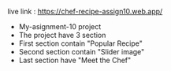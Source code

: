 live link : https://chef-recipe-assign10.web.app/

* My-asignment-10 project
* The project have 3 section
* First section contain "Popular Recipe" 
* Second section contain "Slider image"
* Last section have "Meet the Chef"